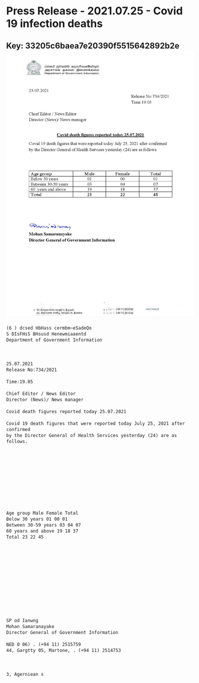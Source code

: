 # Press Release - 2021.07.25 - Covid 19 infection deaths 
Key: 33205c6baea7e20390f5515642892b2e 
![img](img/33205c6baea7e20390f5515642892b2e.jpg)
---
```
(6 ) dcsed HbHass cermbm~eSadeQo
S DIsFHsS BHsusd Henewmiaaentd
Department of Government Information

 

25.07.2021
Release No:734/2021

Time:19.05

Chief Editor / News Editor
Director (News)/ News manager

Covid death figures reported today 25.07.2021

Covid 19 death figures that were reported today July 25, 2021 after confirmed
by the Director General of Health Services yesterday (24) are as follows.

 

 

 

 

 

Age group Male Female Total
Below 30 years 01 00 01
Between 30-59 years 03 04 07
60 years and above 19 18 37
Total 23 22 45

 

 

 

 

 

 

SP od Ianwng
Mohan Samaranayake
Director General of Government Information

NED 0 06) . (+94 11) 2515759
44, Gargtty 05, Martone, . (+94 11) 2514753

   

3, Agerniean s

```
